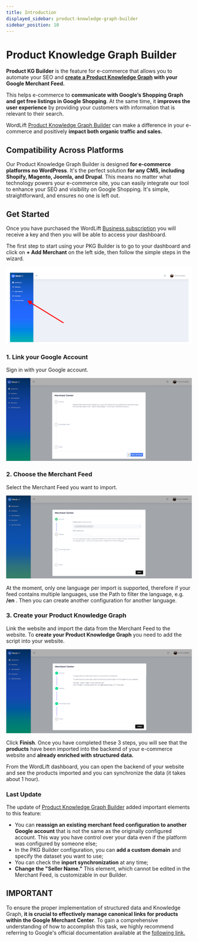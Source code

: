 ```yaml
---
title: Introduction
displayed_sidebar: product-knowledge-graph-builder
sidebar_position: 10
---
```

# Product Knowledge Graph Builder
**Product KG Builder** is the feature for e-commerce that allows you to automate your SEO and **[create a Product Knowledge Graph](https://wordlift.io/blog/en/how-build-product-knowledge-graph/) with your Google Merchant Feed.**

This helps e-commerce to **communicate with Google’s Shopping Graph and get free listings in Google Shopping**. At the same time, it **improves the user experience** by providing your customers with information that is relevant to their search.

WordLift [Product Knowledge Graph Builder](https://wordlift.io/seo-for-non-wordpress-ecommerce/) can make a difference in your e-commerce and positively **impact both organic traffic and sales.**

## Compatibility Across Platforms
Our Product Knowledge Graph Builder is designed **for e-commerce platforms no WordPress**. It's the perfect solution **for any CMS, including Shopify, Magento, Joomla, and Drupal**. This means no matter what technology powers your e-commerce site, you can easily integrate our tool to enhance your SEO and visibility on Google Shopping. It's simple, straightforward, and ensures no one is left out.

## Get Started
Once you have purchased the WordLift [Business subscription](https://wordlift.io/pricing/) you will receive a key and then you will be able to access your dashboard.

The first step to start using your PKG Builder is to go to your dashboard and click on **+ Add Merchant** on the left side, then follow the simple steps in the wizard.

![image](images/PKGBuilder_0.png)

### 1. Link your Google Account
Sign in with your Google account.

![image](images/PKGBuilder_1.png)

### 2. Choose the Merchant Feed
Select the Merchant Feed you want to import.

![image](images/PKGBuilder_2.png)

At the moment, only one language per import is supported, therefore if your feed contains multiple languages, use the Path to filter the language, e.g. **/en** . Then you can create another configuration for another language.

### 3. Create your Product Knowledge Graph
Link the website and import the data from the Merchant Feed to the website. To **create your Product Knowledge Graph** you need to add the script into your website.

![image](images/PKGBuilder_3.png)

Click **Finish**. Once you have completed these 3 steps, you will see that the **products** have been imported into the backend of your e-commerce website and **already enriched with structured data.**

From the WordLift dashboard, you can open the backend of your website and see the products imported and you can synchronize the data (it takes about 1 hour).

### Last Update 

The update of [Product Knowledge Graph Builder](https://wordlift.io/seo-for-non-wordpress-ecommerce/) added important elements to this feature:
- You can **reassign an existing merchant feed configuration to another Google account** that is not the same as the originally configured account. This way you have control over your data even if the platform was configured by someone else;
- In the PKG Builder configuration, you can **add a custom domain** and specify the dataset you want to use;
- You can check the **inport synchronization** at any time;
- **Change the "Seller Name."** This element, which cannot be edited in the Merchant Feed, is customizable in our Builder.

## IMPORTANT 
To ensure the proper implementation of structured data and Knowledge Graph, **it is crucial to effectively manage canonical links for products within the Google Merchant Center**. To gain a comprehensive understanding of how to accomplish this task, we highly recommend referring to Google's official documentation available at the [following link.](https://support.google.com/merchants/answer/9340054?hl=en)
